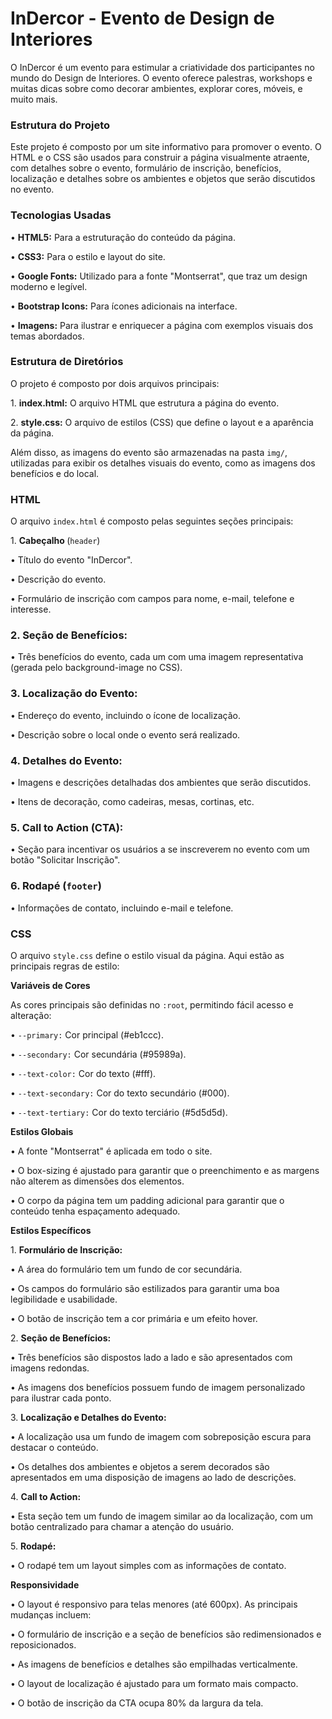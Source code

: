 <h1>InDercor - Evento de Design de Interiores</h1>

<p>O InDercor é um evento para estimular a criatividade dos participantes no mundo do Design de Interiores. O evento oferece palestras, workshops e muitas dicas sobre como decorar ambientes, explorar cores, móveis, e muito mais.</p>


<h3>Estrutura do Projeto</h3>
<p>Este projeto é composto por um site informativo para promover o evento. O HTML e o CSS são usados para construir a página visualmente atraente, com detalhes sobre o evento, formulário de inscrição, benefícios, localização e detalhes sobre os ambientes e objetos que serão discutidos no evento.</p>


<h3>Tecnologias Usadas</h3>
<p>• <b>HTML5:</b> Para a estruturação do conteúdo da página.
</p>
<p>• <b>CSS3:</b> Para o estilo e layout do site.
</p>
<p>• <b>Google Fonts:</b> Utilizado para a fonte "Montserrat", que traz um design moderno e legível.
</p> 
<p>• <b>Bootstrap Icons:</b> Para ícones adicionais na interface.
</p>
<p>• <b>Imagens:</b> Para ilustrar e enriquecer a página com exemplos visuais dos temas abordados.
</p>

<h3>Estrutura de Diretórios</h3>
<p>O projeto é composto por dois arquivos principais:</p>

<p>1. <b>index.html:</b> O arquivo HTML que estrutura a página do evento.</p>

<p>2. <b>style.css:</b> O arquivo de estilos (CSS) que define o layout e a aparência da página.</p>


<p>Além disso, as imagens do evento são armazenadas na pasta <code>img/</code>, utilizadas para exibir os detalhes visuais do evento, como as imagens dos benefícios e do local.</p>


<h3>HTML</h3>
<p>O arquivo <code>index.html</code> é composto pelas seguintes seções principais:</p>

<p>1. <b>Cabeçalho </b> (<code>header</code>)</p>

<p>• Título do evento "InDercor".
</p>
<p>• Descrição do evento.
</p>
<p>• Formulário de inscrição com campos para nome, e-mail, telefone e interesse.
</p>

<h3>2. Seção de Benefícios:</h3>

<p>• Três benefícios do evento, cada um com uma imagem representativa (gerada pelo background-image no CSS).
</p>

<h3>3. Localização do Evento:</h3>

<p>• Endereço do evento, incluindo o ícone de localização.
</p>
<p>• Descrição sobre o local onde o evento será realizado.
</p>

<h3>4. Detalhes do Evento:</h3>

<p>• Imagens e descrições detalhadas dos ambientes que serão discutidos.
</p>
<p>• Itens de decoração, como cadeiras, mesas, cortinas, etc.
</p>

<h3>5. Call to Action (CTA):</h3>

<p>• Seção para incentivar os usuários a se inscreverem no evento com um botão "Solicitar Inscrição".
</p>

<h3>6. <b>Rodapé</b> (<code>footer</code>)</h3>

<p>• Informações de contato, incluindo e-mail e telefone.
</p>


<h3>CSS</h3>

<p>O arquivo <code>style.css</code> define o estilo visual da página. Aqui estão as principais regras de estilo:</p>


<p><b>Variáveis de Cores</b></p>

<p>As cores principais são definidas no <code>:root</code>, permitindo fácil acesso e alteração:</p>

<p>• <code>--primary:</code> Cor principal (#eb1ccc).</p>
<p>• <code>--secondary:</code> Cor secundária (#95989a).</p>
<p>• <code>--text-color:</code> Cor do texto (#fff).</p>
<p>• <code>--text-secondary:</code> Cor do texto secundário (#000).</p>
<p>• <code>--text-tertiary:</code> Cor do texto terciário (#5d5d5d).</p>


<p><b>Estilos Globais</b></p>

<p>• A fonte "Montserrat" é aplicada em todo o site.</p>
<p>• O box-sizing é ajustado para garantir que o preenchimento e as margens não alterem as dimensões dos elementos.
</p>
<p>• O corpo da página tem um padding adicional para garantir que o conteúdo tenha espaçamento adequado.
</p>

<p><b>Estilos Específicos  </b></p>

<p>1. <b>Formulário de Inscrição:</b></p>

<p>• A área do formulário tem um fundo de cor secundária.</p>
<p>• Os campos do formulário são estilizados para garantir uma boa legibilidade e usabilidade.
</p>
<p>• O botão de inscrição tem a cor primária e um efeito hover.
</p>


<p>2. <b>Seção de Benefícios:</b></p>

<p>• Três benefícios são dispostos lado a lado e são apresentados com imagens redondas.</p>
<p>• As imagens dos benefícios possuem fundo de imagem personalizado para ilustrar cada ponto.
</p>

<p>3. <b>Localização e Detalhes do Evento:</b></p>

<p>• A localização usa um fundo de imagem com sobreposição escura para destacar o conteúdo.</p>
<p>• Os detalhes dos ambientes e objetos a serem decorados são apresentados em uma disposição de imagens ao lado de descrições.
</p>


<p>4. <b>Call to Action:</b></p>

<p>• Esta seção tem um fundo de imagem similar ao da localização, com um botão centralizado para chamar a atenção do usuário.</p>

<p>5. <b>Rodapé:</b></p>

<p>• O rodapé tem um layout simples com as informações de contato.
</p>


<p><b>Responsividade</b></p>

<p>• O layout é responsivo para telas menores (até 600px). As principais mudanças incluem:</p>
<p>• O formulário de inscrição e a seção de benefícios são redimensionados e reposicionados.
</p>
<p>• As imagens de benefícios e detalhes são empilhadas verticalmente.
</p>
<p>• O layout de localização é ajustado para um formato mais compacto.
</p>
<p>• O botão de inscrição da CTA ocupa 80% da largura da tela.
</p>
  




